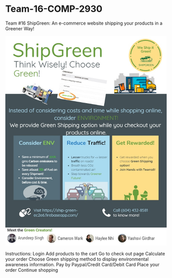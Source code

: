 # Team-16-COMP-2930
Team #16
ShipGreen: An e-commerce website shipping your products in a Greener Way!

![](images/poster.jpg)

Instructions:
Login
Add products to the cart
Go to check out page
Calculate your order
Choose Green shipping method to display environmental awareness information.
Pay by Paypal/Credit Card/Debit Card
Place your order
Continue shopping
